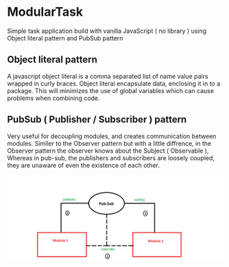 # ModularTask
Simple task application build with vanilla JavaScript ( no library ) using Object  literal pattern and PubSub pattern 

## Object literal pattern
A javascript object literal is a comma separated list of name value pairs wrapped in curly braces. Object literal encapsulate data, enclosing it in to a package.
This will minimizes the use of global variables which can cause problems when combining code.

## PubSub ( Publisher / Subscriber ) pattern
Very useful for decoupling modules, and creates communication between modules. Similer to the Observer pattern but with a little diffrence, in the Observer pattern the observer knows about the Subject ( Observable ), Whereas in pub-sub, the publishers and subscribers are loosely coupled, they are unaware of even the existence of each other.

![Pub-Sub diagram](https://github.com/Aniss-nahim/ModularTask/blob/main/PubSub.png)
